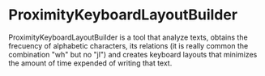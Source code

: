 # ProximityKeyboardLayoutBuilder
ProximityKeyboardLayoutBuilder is a tool that analyze texts, obtains the frecuency of alphabetic characters, its relations (it is really common the combination "wh" but no "jl") and creates keyboard layouts that minimizes the amount of time expended of writing that text.
